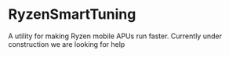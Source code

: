 # RyzenSmartTuning
A utility for making Ryzen mobile APUs run faster. Currently under construction we are looking for help

